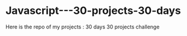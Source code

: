 # Javascript---30-projects-30-days
Here is the repo of my projects :  30 days 30 projects challenge
